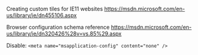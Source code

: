 Creating custom tiles for IE11 websites
    https://msdn.microsoft.com/en-us/library/ie/dn455106.aspx

Browser configuration schema reference
    https://msdn.microsoft.com/en-us/library/ie/dn320426%28v=vs.85%29.aspx

Disable: `<meta name="msapplication-config" content="none" />`
